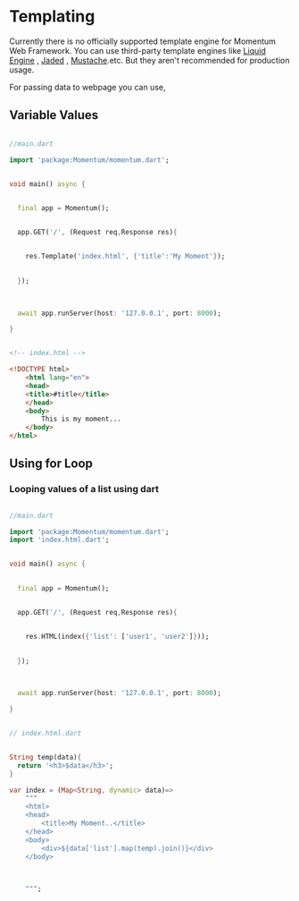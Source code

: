# Templating 

Currently there is no officially supported template engine for Momentum Web Framework. You can use third-party template engines like [Liquid Engine](https://pub.dev/packages/liquid_engine) , [Jaded](https://pub.dev/packages/jaded) , [Mustache](https://pub.dev/packages/mustache).etc. But they aren't recommended for production usage. 

For passing data to webpage you can use,

## Variable Values

```dart

//main.dart

import 'package:Momentum/momentum.dart';


void main() async {

              
  final app = Momentum();


  app.GET('/', (Request req,Response res){


    res.Template('index.html', {'title':'My Moment'});
    

  });

  

  await app.runServer(host: '127.0.0.1', port: 8000);

}


```



```html

<!-- index.html -->

<!DOCTYPE html>
    <html lang="en">
    <head>
    <title>#title</title>
    </head>
    <body>
        This is my moment...
    </body>
</html>


```

## Using for Loop


### Looping values of a list using dart


```dart

//main.dart

import 'package:Momentum/momentum.dart';
import 'index.html.dart';


void main() async {

              
  final app = Momentum();


  app.GET('/', (Request req,Response res){


    res.HTML(index({'list': ['user1', 'user2']}));
    

  });

  

  await app.runServer(host: '127.0.0.1', port: 8000);

}


```



```dart

// index.html.dart


String temp(data){
  return '<h3>$data</h3>';
}

var index = (Map<String, dynamic> data)=>
    """
    <html>
    <head>
        <title>My Moment..</title>
    </head>
    <body>
        <div>${data['list'].map(temp).join()}</div>
    </body>
  


    """;




```


